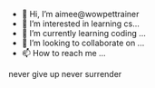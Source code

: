 - 👋 Hi, I’m aimee@wowpettrainer
- 👀 I’m interested in learning cs...
- 🌱 I’m currently learning coding  ...
- 💞️ I’m looking to collaborate on ...
- 📫 How to reach me ...
<!--- this is my fisrt attempt. I am saving this just to show myslef progress.
wowpettrainer/wowpettrainer is a ✨ special ✨ repository because its `README.md` (this file) appears on your GitHub profile.
You can click the Preview link to take a look at your changes.
--->
never give up never surrender 
